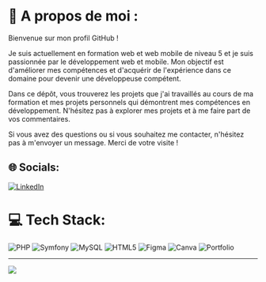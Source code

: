 # 💫 A propos de moi :
Bienvenue sur mon profil GitHub !<br/>

Je suis actuellement en formation web et web mobile de niveau 5 et je suis passionnée par le développement web et mobile. Mon objectif est d'améliorer mes compétences et d'acquérir de l'expérience dans ce domaine pour devenir une développeuse compétent.<br/>

Dans ce dépôt, vous trouverez les projets que j'ai travaillés au cours de ma formation et mes projets personnels qui démontrent mes compétences en développement. N'hésitez pas à explorer mes projets et à me faire part de vos commentaires.<br/>

Si vous avez des questions ou si vous souhaitez me contacter, n'hésitez pas à m'envoyer un message. Merci de votre visite !<br/>


## 🌐 Socials:
[![LinkedIn](https://img.shields.io/badge/LinkedIn-%230077B5.svg?logo=linkedin&logoColor=white)](https://linkedin.com/in/https://www.linkedin.com/in/charlene-catherin-62aaa5257/) 

# 💻 Tech Stack:
![PHP](https://img.shields.io/badge/php-%23777BB4.svg?style=for-the-badge&logo=php&logoColor=white) ![Symfony](https://img.shields.io/badge/symfony-%23000000.svg?style=for-the-badge&logo=symfony&logoColor=white) ![MySQL](https://img.shields.io/badge/mysql-%2300f.svg?style=for-the-badge&logo=mysql&logoColor=white) ![HTML5](https://img.shields.io/badge/html5-%23E34F26.svg?style=for-the-badge&logo=html5&logoColor=white) 	![Figma](https://img.shields.io/badge/figma-%23F24E1E.svg?style=for-the-badge&logo=figma&logoColor=white) ![Canva](https://img.shields.io/badge/Canva-%2300C4CC.svg?style=for-the-badge&logo=Canva&logoColor=white) ![Portfolio](https://img.shields.io/badge/Portfolio-%23000000.svg?style=for-the-badge&logo=firefox&logoColor=#FF7139)

---
[![](https://visitcount.itsvg.in/api?id=Chacat96&icon=0&color=0)](https://visitcount.itsvg.in)

<!-- Proudly created with GPRM ( https://gprm.itsvg.in ) -->
